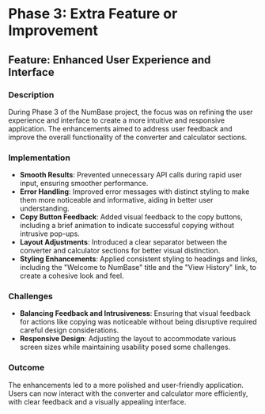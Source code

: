 # Phase 3: Extra Feature or Improvement

## Feature: Enhanced User Experience and Interface

### Description

During Phase 3 of the NumBase project, the focus was on refining the user experience and interface to create a more intuitive and responsive application. The enhancements aimed to address user feedback and improve the overall functionality of the converter and calculator sections.

### Implementation

- **Smooth Results**: Prevented unnecessary API calls during rapid user input, ensuring smoother performance.
- **Error Handling**: Improved error messages with distinct styling to make them more noticeable and informative, aiding in better user understanding.
- **Copy Button Feedback**: Added visual feedback to the copy buttons, including a brief animation to indicate successful copying without intrusive pop-ups.
- **Layout Adjustments**: Introduced a clear separator between the converter and calculator sections for better visual distinction.
- **Styling Enhancements**: Applied consistent styling to headings and links, including the "Welcome to NumBase" title and the "View History" link, to create a cohesive look and feel.

### Challenges

- **Balancing Feedback and Intrusiveness**: Ensuring that visual feedback for actions like copying was noticeable without being disruptive required careful design considerations.
- **Responsive Design**: Adjusting the layout to accommodate various screen sizes while maintaining usability posed some challenges.

### Outcome

The enhancements led to a more polished and user-friendly application. Users can now interact with the converter and calculator more efficiently, with clear feedback and a visually appealing interface.
